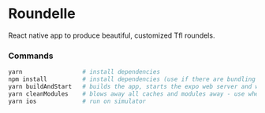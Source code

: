 # Roundelle

React native app to produce beautiful, customized Tfl roundels.

### Commands

```bash
yarn                 # install dependencies
npm install          # install dependencies (use if there are bundling issues when running on device / simulator)
yarn buildAndStart   # builds the app, starts the expo web server and watches for changes
yarn cleanModules    # blows away all caches and modules away - use when the Metro bundler messes up
yarn ios             # run on simulator
```
